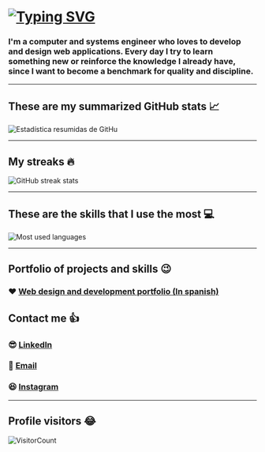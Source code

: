 # [![Typing SVG](https://readme-typing-svg.herokuapp.com?color=369CF7&size=28&lines=Hi%2C+I'm+Alexander)](https://git.io/typing-svg)


### I'm a computer and systems engineer who loves to develop and design web applications. Every day I try to learn something new or reinforce the knowledge I already have, since I want to become a benchmark for quality and discipline.
___

## These are my summarized GitHub stats :chart_with_upwards_trend:
![Estadística resumidas de GitHu](https://github-readme-stats.vercel.app/api?username=JACA26&show_icons=true&theme=tokyonight&line_height=27&count_private=true)

___

## My streaks :fire:
![GitHub streak stats](https://github-readme-streak-stats.herokuapp.com/?user=JACA26&theme=tokyonight&count_private=true)  

___

## These are the skills that I use the most :computer:
![Most used languages](https://github-readme-stats.vercel.app/api/top-langs/?username=JACA26&layout=compact&show_icons=true&langs_count=10,html&theme=tokyonight&count_private=true)

___

## Portfolio of projects and skills :wink:

### :heart: [Web design and development portfolio (In spanish)](https://jacadev.com)


## Contact me :+1:
### :sunglasses: [LinkedIn](https://www.linkedin.com/in/jesus-alexander-castilla-atuncar-aa16411b0/) 
### :email: [Email](mailto:alexdead2118@gmail.com) 
### :laughing: [Instagram](https://www.instagram.com/alexca2118/) 
___

## Profile visitors :joy:
![VisitorCount](https://profile-counter.glitch.me/JACA26/count.svg)


<!---
JACA26/JACA26 is a ✨ special ✨ repository because its `README.md` (this file) appears on your GitHub profile.
You can click the Preview link to take a look at your changes.
--->
